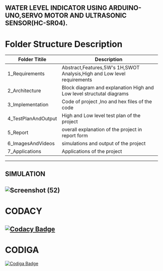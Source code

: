 ## WATER LEVEL INDICATOR USING ARDUINO-UNO,SERVO MOTOR AND ULTRASONIC SENSOR(HC-SR04).
# Folder Structure Description
| Folder Titile  | Description |
| ------------- | ------------- |
| 1_Requirements  | Abstract,Features,5W's 1H,SWOT Analysis,High and Low level requirements|
| 2_Architecture | Block diagram and explanation High and Low level structutal diagrams |
| 3_Implementation | Code of project ,Ino and hex files of the code |
| 4_TestPlanAndOutput | High and Low level test plan of the project |
| 5_Report | overall explanation of the project in report form | 
| 6_ImagesAndVideos | simulations and output of the project |
| 7_Applications | Applications of the project |
---------------------------------------------------------------------------------------------------------------------------------------------------------------------------------

## SIMULATION 
![Screenshot (52)](https://user-images.githubusercontent.com/46949062/157088954-67d7f11b-2b61-4c8b-99dc-a31bcfefb5e9.png)
-----------------------------------------------------------------------------------------------------------------------------------------------------------------------------------
# CODACY
[![Codacy Badge](https://app.codacy.com/project/badge/Grade/af4707a1457f4d029e65b7817a2025df)](https://www.codacy.com/gh/vsshetter/M2_Embsys/dashboard?utm_source=github.com&amp;utm_medium=referral&amp;utm_content=vsshetter/M2_Embsys&amp;utm_campaign=Badge_Grade)
----------------------------------------------------------------------------------------------------------------------------------------------------------------------------------
# CODIGA 
[![Codiga Badge](https://api.codiga.io/project/31780/score/svg)](https://app.codiga.io/public/project/31780/M2_Embsys/dashboard)






